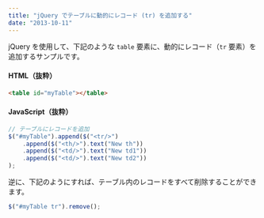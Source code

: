 ```yaml
---
title: "jQuery でテーブルに動的にレコード (tr) を追加する"
date: "2013-10-11"
---
```


jQuery を使用して、下記のような `table` 要素に、動的にレコード（`tr` 要素）を追加するサンプルです。

#### HTML（抜粋）

~~~ html
<table id="myTable"></table>
~~~

#### JavaScript（抜粋）

~~~ javascript
// テーブルにレコードを追加
$("#myTable").append($("<tr/>")
    .append($("<th/>").text("New th"))
    .append($("<td/>").text("New td1"))
    .append($("<td/>").text("New td2"))
);
~~~

逆に、下記のようにすれば、テーブル内のレコードをすべて削除することができます。

~~~ javascript
$("#myTable tr").remove();
~~~

